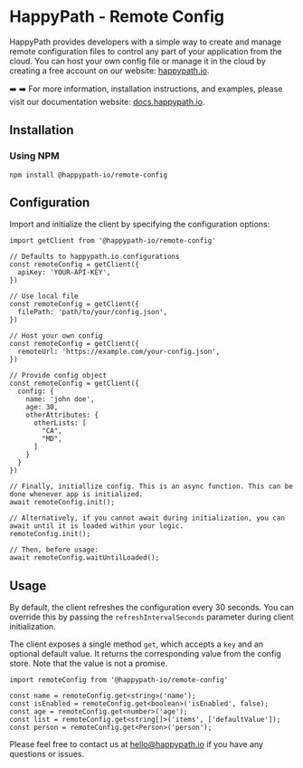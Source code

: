 # HappyPath - Remote Config

HappyPath provides developers with a simple way to create and manage remote configuration files to control any part of your application from the cloud. You can host your own config file or manage it in the cloud by creating a free account on our website: [happypath.io](https://www.happypath.io/).

➡️ ➡️ For more information, installation instructions, and examples, please visit our documentation website: [docs.happypath.io](https://docs.happypath.io/).

## Installation

### Using NPM

`npm install @happypath-io/remote-config`

## Configuration

Import and initialize the client by specifying the configuration options:

```
import getClient from '@happypath-io/remote-config'

// Defaults to happypath.io configurations
const remoteConfig = getClient({
  apiKey: 'YOUR-API-KEY',
})

// Use local file
const remoteConfig = getClient({
  filePath: 'path/to/your/config.json',
})

// Host your own config
const remoteConfig = getClient({
  remoteUrl: 'https://example.com/your-config.json',
})

// Provide config object
const remoteConfig = getClient({
  config: {
    name: 'john doe',
    age: 30,
    otherAttributes: {
      otherLists: [
        "CA",
        "MD",
      ]
    }
  }
})

// Finally, initiallize config. This is an async function. This can be done whenever app is initialized.
await remoteConfig.init();

// Alternatively, if you cannot await during initialization, you can await until it is loaded within your logic.
remoteConfig.init();

// Then, before usage:
await remoteConfig.waitUntilLoaded();
```

## Usage

By default, the client refreshes the configuration every 30 seconds. You can override this by passing the `refreshIntervalSeconds` parameter during client initialization.

The client exposes a single method `get`, which accepts a `key` and an optional default value. It returns the corresponding value from the config store. Note that the value is not a promise.

```
import remoteConfig from '@happypath-io/remote-config'

const name = remoteConfig.get<string>('name');
const isEnabled = remoteConfig.get<boolean>('isEnabled', false);
const age = remoteConfig.get<number>('age');
const list = remoteConfig.get<string[]>('items', ['defaultValue']);
const person = remoteConfig.get<Person>('person');
```

Please feel free to contact us at hello@happypath.io if you have any questions or issues.
